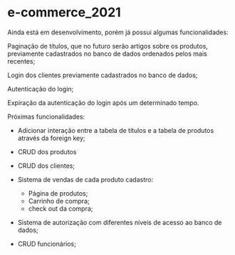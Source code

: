 # e-commerce_2021
Ainda está em desenvolvimento, porém já possui algumas funcionalidades:

  Paginação de títulos, que no futuro serão artigos sobre os produtos, previamente cadastrados no banco de dados ordenados pelos mais recentes; 
  
  Login dos clientes previamente cadastrados no banco de dados;
  
  Autenticação do login;
  
  Expiração da autenticação do login após um determinado tempo.


Próximas funcionalidades: 

  - Adicionar interação entre a tabela de títulos e a tabela de produtos através da foreign key;

  - CRUD dos produtos

  - CRUD dos clientes;  
  
  - Sistema de vendas de cada produto cadastro:
  
    - Página de produtos;
    - Carrinho de compra;
    - check out da compra;

  - Sistema de autorização com diferentes níveis de acesso ao banco de dados;
  
  - CRUD funcionários;
        
  
  



